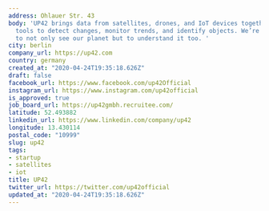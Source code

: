 ```yaml
---
address: Ohlauer Str. 43
body: 'UP42 brings data from satellites, drones, and IoT devices together with analytics
  tools to detect changes, monitor trends, and identify objects. We’re making it easy
  to not only see our planet but to understand it too. '
city: berlin
company_url: https://up42.com
country: germany
created_at: "2020-04-24T19:35:18.626Z"
draft: false
facebook_url: https://www.facebook.com/up42Official
instagram_url: https://www.instagram.com/up42official
is_approved: true
job_board_url: https://up42gmbh.recruitee.com/
latitude: 52.493882
linkedin_url: https://www.linkedin.com/company/up42
longitude: 13.430114
postal_code: "10999"
slug: up42
tags:
- startup
- satellites
- iot
title: UP42
twitter_url: https://twitter.com/up42official
updated_at: "2020-04-24T19:35:18.626Z"
---
```

